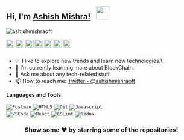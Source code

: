 ## Hi, I'm [Ashish Mishra!]() &nbsp;&nbsp;<img src="https://cdn.jsdelivr.net/gh/Th3Wall/assets-cdn/PersonalGithubReadme/HandGreet.gif" width="35px" />

<p align="left"> <img src="https://komarev.com/ghpvc/?username=ashishmishraoft&label=Views&color=blue&style=plastic" alt="ashishmishraoft" /> </p>

<a href="https://twitter.com/ashishmishraoft">
  <img align="left" alt="Ashish's Twitter" width="22px" src="https://cdn.jsdelivr.net/npm/simple-icons@v3/icons/twitter.svg" />
</a>
<a href="https://linkedin.com/in/ashishmishraoft">
  <img align="left" alt="Ashish's Linkdein" width="22px" src="https://cdn.jsdelivr.net/npm/simple-icons@v3/icons/linkedin.svg" />
</a>
<a href="https://github.com/ashishmishraoft">
  <img align="left" alt="Ashish's Github" width="22px" src="https://cdn.jsdelivr.net/npm/simple-icons@v3/icons/github.svg" />
</a>
<a href="https://t.me/ashishmishraoft">
  <img align="left" alt="Ashish's Telegram" width="22px" src="https://cdn.jsdelivr.net/npm/simple-icons@v3/icons/telegram.svg" />
</a>
<a href="https://instagram.com/ashishmishraoft/">
  <img align="left" alt="Ashish's Instagram" width="22px" src="https://cdn.jsdelivr.net/npm/simple-icons@v3/icons/instagram.svg" />
</a>
<a href="https://www.facebook.com/ashishmishraoft/">
  <img align="left" alt="Ashish's Facebook" width="22px" src="https://cdn.jsdelivr.net/npm/simple-icons@v3/icons/facebook.svg" />
</a>
<a href="https://www.youtube.com/ashishmishraoft/">
  <img align="left" alt="Ashish's Youtube" width="22px" src="https://cdn.jsdelivr.net/npm/simple-icons@v3/icons/youtube.svg" />
</a>

<br/>
<br/>


- 💡 &nbsp;I like to explore new trends and learn new technologies.\
- 🌱 I’m currently learning more about BlockChain.
- 💬 Ask me about any tech-related stuff.
- 📫 How to reach me: [Twitter - @ashishmishraoft](https://twitter.com/ashishmishraoft)


**Languages and Tools:**  

<code><img alt="Postman" src="https://img.shields.io/badge/-Postman-FF6C37?style=flat-square&logo=postman&logoColor=white" /></code>
<code><img alt="HTML5" src="https://img.shields.io/badge/-HTML5-E34F26?style=flat-square&logo=html5&logoColor=white" /></code>
<code><img alt="Git" src="https://img.shields.io/badge/-Git-F05032?style=flat-square&logo=git&logoColor=white" /></code>
<code><img alt="Javascript" src="https://img.shields.io/badge/-JavaScript-F7DF1E?style=flat-square&logo=javascript&logoColor=black" /> </code>
<code><img alt="VSCode" src="https://img.shields.io/badge/-Visual_Studio_Code-0078D4?style=flat-square&logo=visual%20studio%20code&logoColor=white" /></code>
<code><img alt="React" src="https://img.shields.io/badge/-React-45b8d8?style=flat-square&logo=react&logoColor=white" /></code>
<code><img alt="ESLint" src="https://img.shields.io/badge/-ESLint-4B32C3?style=flat-square&logo=eslint&logoColor=white" /></code>
<code><img alt="Redux" src="https://img.shields.io/badge/-Redux-764ABC?style=flat-square&logo=redux&logoColor=white" /></code>

<div align="center">

### Show some ❤️ by starring some of the repositories!

</div>

